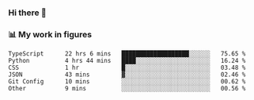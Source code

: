 ### Hi there 👋

### 📊 My work in figures

<!--START_SECTION:waka-->

```text
TypeScript      22 hrs 6 mins   ███████████████████░░░░░░   75.65 %
Python          4 hrs 44 mins   ████░░░░░░░░░░░░░░░░░░░░░   16.24 %
CSS             1 hr            █░░░░░░░░░░░░░░░░░░░░░░░░   03.48 %
JSON            43 mins         ▓░░░░░░░░░░░░░░░░░░░░░░░░   02.46 %
Git Config      10 mins         ░░░░░░░░░░░░░░░░░░░░░░░░░   00.62 %
Other           9 mins          ░░░░░░░░░░░░░░░░░░░░░░░░░   00.56 %
```

<!--END_SECTION:waka-->
